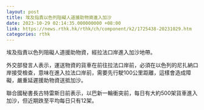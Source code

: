 ```yaml
---
layout: post
title: 埃及指責以色列阻礙人道援助物資進入加沙
date: 2023-10-29 02:14:35.000000000 +08:00
link: https://news.rthk.hk/rthk/ch/component/k2/1725438-20231029.htm
categories: rthk
---
```


埃及指責以色列阻礙人道援助物資，經拉法口岸進入加沙地帶。

外交部發言人表示，運送物資的貨車在前往拉法口岸前，必須在以色列的尼扎納口岸接受檢查，意味在進入拉法口岸前，需要先行駛100公里距離，這樣會造成障礙，嚴重延遲援助物資送抵加沙。

聯合國秘書長古特雷斯日前表示，以巴新一輪衝突前，每日有大約500架貨車進入加沙，但近期跌至平均每日只有12架。
